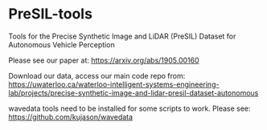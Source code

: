 # PreSIL-tools
Tools for the Precise Synthetic Image and LiDAR (PreSIL) Dataset for Autonomous Vehicle Perception

Please see our paper at: https://arxiv.org/abs/1905.00160

Download our data, access our main code repo from: https://uwaterloo.ca/waterloo-intelligent-systems-engineering-lab/projects/precise-synthetic-image-and-lidar-presil-dataset-autonomous

wavedata tools need to be installed for some scripts to work. Please see: https://github.com/kujason/wavedata
